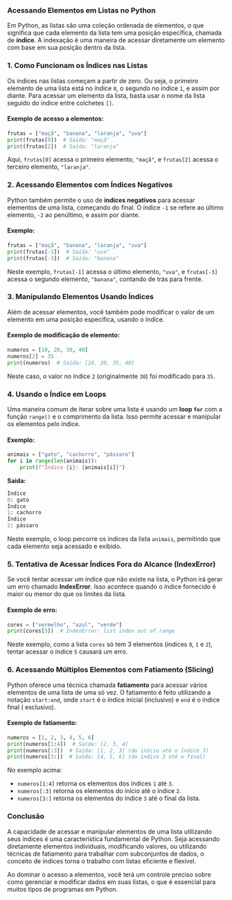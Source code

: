 ### **Acessando Elementos em Listas no Python**

Em Python, as listas são uma coleção ordenada de elementos, o que significa que cada elemento da lista tem uma posição
específica, chamada de **índice**. A indexação é uma maneira de acessar diretamente um elemento com base em sua posição
dentro da lista.

### **1. Como Funcionam os Índices nas Listas**

Os índices nas listas começam a partir de zero. Ou seja, o primeiro elemento de uma lista está no índice `0`, o segundo
no índice `1`, e assim por diante. Para acessar um elemento da lista, basta usar o nome da lista seguido do índice entre
colchetes `[]`.

#### Exemplo de acesso a elementos:

```python
frutas = ["maçã", "banana", "laranja", "uva"]
print(frutas[0])  # Saída: "maçã"
print(frutas[2])  # Saída: "laranja"
```

Aqui, `frutas[0]` acessa o primeiro elemento, `"maçã"`, e `frutas[2]` acessa o terceiro elemento, `"laranja"`.

### **2. Acessando Elementos com Índices Negativos**

Python também permite o uso de **índices negativos** para acessar elementos de uma lista, começando do final. O índice
`-1` se refere ao último elemento, `-2` ao penúltimo, e assim por diante.

#### Exemplo:

```python
frutas = ["maçã", "banana", "laranja", "uva"]
print(frutas[-1])  # Saída: "uva"
print(frutas[-3])  # Saída: "banana"
```

Neste exemplo, `frutas[-1]` acessa o último elemento, `"uva"`, e `frutas[-3]` acessa o segundo elemento, `"banana"`,
contando de trás para frente.

### **3. Manipulando Elementos Usando Índices**

Além de acessar elementos, você também pode modificar o valor de um elemento em uma posição específica, usando o índice.

#### Exemplo de modificação de elemento:

```python
numeros = [10, 20, 30, 40]
numeros[2] = 35
print(numeros)  # Saída: [10, 20, 35, 40]
```

Neste caso, o valor no índice `2` (originalmente `30`) foi modificado para `35`.

### **4. Usando o Índice em Loops**

Uma maneira comum de iterar sobre uma lista é usando um **loop `for`** com a função `range()` e o comprimento da lista.
Isso permite acessar e manipular os elementos pelo índice.

#### Exemplo:

```python
animais = ["gato", "cachorro", "pássaro"]
for i in range(len(animais)):
    print(f"Índice {i}: {animais[i]}")
```

**Saída:**

```python
Índice
0: gato
Índice
1: cachorro
Índice
2: pássaro
```

Neste exemplo, o loop percorre os índices da lista `animais`, permitindo que cada elemento seja acessado e exibido.

### **5. Tentativa de Acessar Índices Fora do Alcance (IndexError)**

Se você tentar acessar um índice que não existe na lista, o Python irá gerar um erro chamado **IndexError**. Isso
acontece quando o índice fornecido é maior ou menor do que os limites da lista.

#### Exemplo de erro:

```python
cores = ["vermelho", "azul", "verde"]
print(cores[5])  # IndexError: list index out of range
```

Neste exemplo, como a lista `cores` só tem 3 elementos (índices `0`, `1` e `2`), tentar acessar o índice `5` causará um
erro.

### **6. Acessando Múltiplos Elementos com Fatiamento (Slicing)**

Python oferece uma técnica chamada **fatiamento** para acessar vários elementos de uma lista de uma só vez. O fatiamento
é feito utilizando a notação `start:end`, onde `start` é o índice inicial (inclusivo) e `end` é o índice final (
exclusivo).

#### Exemplo de fatiamento:

```python
numeros = [1, 2, 3, 4, 5, 6]
print(numeros[1:4])  # Saída: [2, 3, 4]
print(numeros[:3])  # Saída: [1, 2, 3] (do início até o índice 3)
print(numeros[3:])  # Saída: [4, 5, 6] (do índice 3 até o final)
```

No exemplo acima:

- `numeros[1:4]` retorna os elementos dos índices `1` até `3`.
- `numeros[:3]` retorna os elementos do início até o índice `2`.
- `numeros[3:]` retorna os elementos do índice `3` até o final da lista.

### **Conclusão**

A capacidade de acessar e manipular elementos de uma lista utilizando seus índices é uma característica fundamental de
Python. Seja acessando diretamente elementos individuais, modificando valores, ou utilizando técnicas de fatiamento para
trabalhar com subconjuntos de dados, o conceito de índices torna o trabalho com listas eficiente e flexível.

Ao dominar o acesso a elementos, você terá um controle preciso sobre como gerenciar e modificar dados em suas listas, o
que é essencial para muitos tipos de programas em Python.